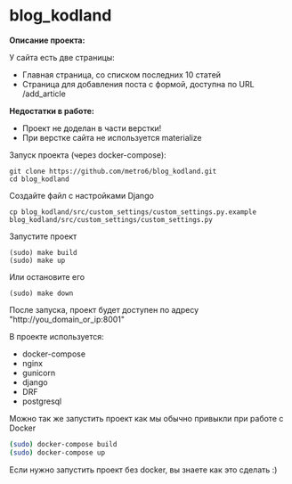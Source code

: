 # blog_kodland

<b>Описание проекта:</b>

У сайта есть две страницы:
<ul>
<li>Главная страница, со списком последних 10 статей</li>
<li>Страница для добавления поста с формой, доступна по URL /add_article</li>
</ul>
<b>Недостатки в работе:</b>
<ul>
<li>Проект не доделан в части верстки!</li>
<li>При верстке сайта не используется materialize</li>
</ul> 

Запуск проекта (через docker-compose):
```
git clone https://github.com/metro6/blog_kodland.git
cd blog_kodland
```
Создайте файл с настройками Django
```
cp blog_kodland/src/custom_settings/custom_settings.py.example blog_kodland/src/custom_settings/custom_settings.py
```

Запустите проект
```
(sudo) make build
(sudo) make up
```

Или остановите его
```
(sudo) make down
```

После запуска, проект будет доступен по адресу "http://you_domain_or_ip:8001"

В проекте используется:
- docker-compose
- nginx
- gunicorn
- django
- DRF
- postgresql

Можно так же запустить проект как мы обычно привыкли при работе с Docker
```bash
(sudo) docker-compose build
(sudo) docker-compose up
```

Если нужно запустить проект без docker, вы знаете как это сделать :)